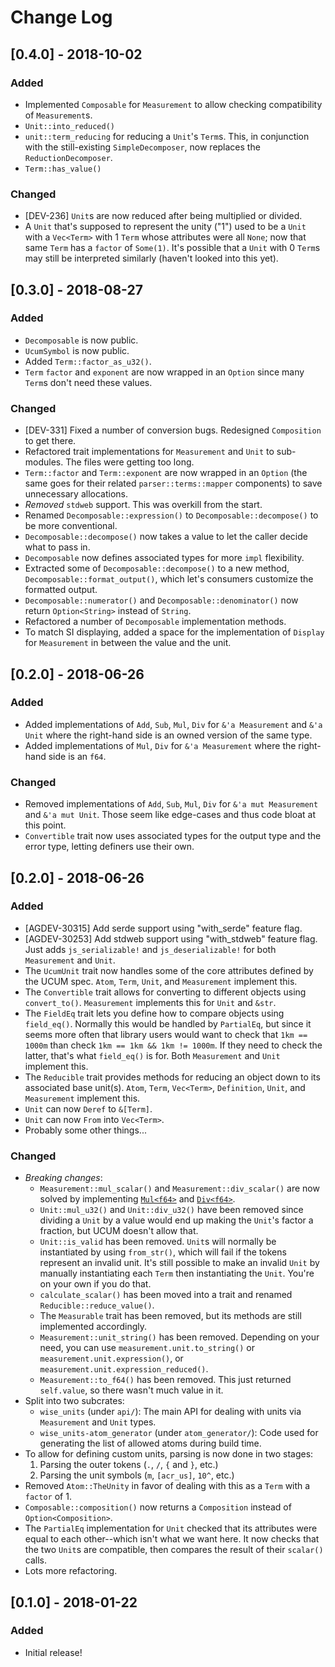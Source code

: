 # Change Log

## [0.4.0] - 2018-10-02

### Added

* Implemented `Composable` for `Measurement` to allow checking compatibility
  of `Measurement`s.
* `Unit::into_reduced()`
* `unit::term_reducing` for reducing a `Unit`'s `Term`s. This, in conjunction
  with the still-existing `SimpleDecomposer`, now replaces the
  `ReductionDecomposer`.
* `Term::has_value()`

### Changed

* [DEV-236] `Unit`s are now reduced after being multiplied or divided.
* A `Unit` that's supposed to represent the unity ("1") used to be a `Unit` with
  a `Vec<Term>` with 1 `Term` whose attributes were all `None`; now that same
  `Term` has a `factor` of `Some(1)`. It's possible that a `Unit` with 0 `Term`s
  may still be interpreted similarly (haven't looked into this yet).

## [0.3.0] - 2018-08-27

### Added

* `Decomposable` is now public.
* `UcumSymbol` is now public.
* Added `Term::factor_as_u32()`.
* `Term` `factor` and `exponent` are now wrapped in an `Option` since many
  `Term`s don't need these values.

### Changed

* [DEV-331] Fixed a number of conversion bugs. Redesigned `Composition` to get
  there.
* Refactored trait implementations for `Measurement` and `Unit` to sub-modules.
  The files were getting too long.
* `Term::factor` and `Term::exponent` are now wrapped in an `Option` (the same
  goes for their related `parser::terms::mapper` components) to save unnecessary
  allocations.
* *Removed* `stdweb` support. This was overkill from the start.
* Renamed `Decomposable::expression()` to `Decomposable::decompose()` to be more
  conventional.
* `Decomposable::decompose()` now takes a value to let the caller decide what to
  pass in.
* `Decomposable` now defines associated types for more `impl` flexibility.
* Extracted some of `Decomposable::decompose()` to a new method,
  `Decomposable::format_output()`, which let's consumers customize the formatted
  output.
* `Decomposable::numerator()` and `Decomposable::denominator()` now return
  `Option<String>` instead of `String`.
* Refactored a number of `Decomposable` implementation methods.
* To match SI displaying, added a space for the implementation of `Display` for
  `Measurement` in between the value and the unit.

## [0.2.0] - 2018-06-26

### Added

* Added implementations of `Add`, `Sub`, `Mul`, `Div` for `&'a Measurement` and
  `&'a Unit` where the right-hand side is an owned version of the same type.
* Added implementations of `Mul`, `Div` for `&'a Measurement` where the
  right-hand side is an `f64`.

### Changed

* Removed implementations of `Add`, `Sub`, `Mul`, `Div` for `&'a mut Measurement`
  and `&'a mut Unit`. Those seem like edge-cases and thus code bloat at this
  point.
* `Convertible` trait now uses associated types for the output type and the
  error type, letting definers use their own.

## [0.2.0] - 2018-06-26

### Added

* [AGDEV-30315] Add serde support using "with_serde" feature flag.
* [AGDEV-30253] Add stdweb support using "with_stdweb" feature flag. Just adds
  `js_serializable!` and `js_deserializable!` for both `Measurement` and `Unit`.
* The `UcumUnit` trait now handles some of the core attributes defined by the
  UCUM spec. `Atom`, `Term`, `Unit`, and `Measurement` implement this.
* The `Convertible` trait allows for converting to different objects using
  `convert_to()`. `Measurement` implements this for `Unit` and `&str`.
* The `FieldEq` trait lets you define how to compare objects using `field_eq()`.
  Normally this would be handled by `PartialEq`, but since it seems more often
  that library users would want to check that `1km == 1000m` than check
  `1km == 1km && 1km != 1000m`.  If they need to check the latter, that's what
  `field_eq()` is for. Both `Measurement` and `Unit` implement this.
* The `Reducible` trait provides methods for reducing an object down to its
  associated base unit(s). `Atom`, `Term`, `Vec<Term>`, `Definition`, `Unit`,
  and `Measurement` implement this.
* `Unit` can now `Deref` to `&[Term]`.
* `Unit` can now `From` into `Vec<Term>`.
* Probably some other things...

### Changed

* *Breaking changes*:
    * `Measurement::mul_scalar()` and `Measurement::div_scalar()` are now solved
      by implementing [`Mul<f64>`](https://doc.rust-lang.org/std/ops/trait.Mul.html)
      and [`Div<f64>`](https://doc.rust-lang.org/std/ops/trait.Div.html).
    * `Unit::mul_u32()` and `Unit::div_u32()` have been removed since dividing a
      `Unit` by a value would end up making the `Unit`'s factor a fraction, but
      UCUM doesn't allow that.
    * `Unit::is_valid` has been removed. `Unit`s will normally be instantiated
      by using `from_str()`, which will fail if the tokens represent an invalid
      unit. It's still possible to make an invalid `Unit` by manually
      instantiating each `Term` then instantiating the `Unit`. You're on your
      own if you do that.
    * `calculate_scalar()` has been moved into a trait and renamed
      `Reducible::reduce_value()`.
    * The `Measurable` trait has been removed, but its methods are still
      implemented accordingly.
    * `Measurement::unit_string()` has been removed. Depending on your need, you
      can use `measurement.unit.to_string()` or `measurement.unit.expression()`,
      or `measurement.unit.expression_reduced()`.
    * `Measurement::to_f64()` has been removed. This just returned `self.value`,
      so there wasn't much value in it.
* Split into two subcrates:
    * `wise_units` (under `api/`): The main API for dealing with units via `Measurement`
      and `Unit` types.
    * `wise_units-atom_generator` (under `atom_generator/`): Code used for generating
      the list of allowed atoms during build time.
* To allow for defining custom units, parsing is now done in two stages:
    1. Parsing the outer tokens (`.`, `/`, `{` and `}`, etc.)
    1. Parsing the unit symbols (`m`, `[acr_us]`, `10^`, etc.)
* Removed `Atom::TheUnity` in favor of dealing with this as a `Term` with a `factor` of 1.
* `Composable::composition()` now returns a `Composition` instead of `Option<Composition>`.
* The `PartialEq` implementation for `Unit` checked that its attributes were
  equal to each other--which isn't what we want here. It now checks that the
  two `Unit`s are compatible, then compares the result of their `scalar()` calls.
* Lots more refactoring.

## [0.1.0] - 2018-01-22

### Added

* Initial release!
